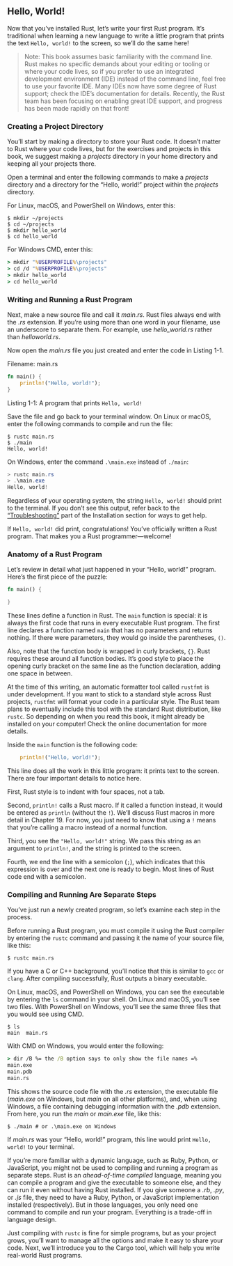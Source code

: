 ## Hello, World!

Now that you’ve installed Rust, let’s write your first Rust program. It’s traditional when learning a new language to write a little program that prints the text `Hello, world!` to the screen, so we’ll do the same here!

> Note: This book assumes basic familiarity with the command line. Rust makes no specific demands about your editing or tooling or where your code lives, so if you prefer to use an integrated development environment (IDE) instead of the command line, feel free to use your favorite IDE. Many IDEs now have some degree of Rust support; check the IDE’s documentation for details. Recently, the Rust team has been focusing on enabling great IDE support, and progress has been made rapidly on that front!

### Creating a Project Directory

You’ll start by making a directory to store your Rust code. It doesn’t matter to Rust where your code lives, but for the exercises and projects in this book, we suggest making a *projects* directory in your home directory and keeping all your projects there.

Open a terminal and enter the following commands to make a *projects* directory and a directory for the “Hello, world!” project within the *projects* directory.

For Linux, macOS, and PowerShell on Windows, enter this:

```console
$ mkdir ~/projects
$ cd ~/projects
$ mkdir hello_world
$ cd hello_world
```

For Windows CMD, enter this:

```cmd
> mkdir "%USERPROFILE%\projects"
> cd /d "%USERPROFILE%\projects"
> mkdir hello_world
> cd hello_world
```

### Writing and Running a Rust Program

Next, make a new source file and call it *main.rs*. Rust files always end with the *.rs* extension. If you’re using more than one word in your filename, use an underscore to separate them. For example, use *hello_world.rs* rather than *helloworld.rs*.

Now open the *main.rs* file you just created and enter the code in Listing 1-1.

<span class="filename">Filename: main.rs</span>

```rust
fn main() {
    println!("Hello, world!");
}
```


<span class="caption">Listing 1-1: A program that prints `Hello, world!`</span>

Save the file and go back to your terminal window. On Linux or macOS, enter the following commands to compile and run the file:

```console
$ rustc main.rs
$ ./main
Hello, world!
```

On Windows, enter the command `.\main.exe` instead of `./main`:

```powershell
> rustc main.rs
> .\main.exe
Hello, world!
```

Regardless of your operating system, the string `Hello, world!` should print to the terminal. If you don’t see this output, refer back to the [“Troubleshooting”][troubleshooting]<!-- ignore --> part of the Installation section for ways to get help.

If `Hello, world!` did print, congratulations! You’ve officially written a Rust program. That makes you a Rust programmer—welcome!

### Anatomy of a Rust Program

Let’s review in detail what just happened in your “Hello, world!” program. Here’s the first piece of the puzzle:

```rust
fn main() {

}
```

These lines define a function in Rust. The `main` function is special: it is always the first code that runs in every executable Rust program. The first line declares a function named `main` that has no parameters and returns nothing. If there were parameters, they would go inside the parentheses, `()`.

Also, note that the function body is wrapped in curly brackets, `{}`. Rust requires these around all function bodies. It’s good style to place the opening curly bracket on the same line as the function declaration, adding one space in between.

At the time of this writing, an automatic formatter tool called `rustfmt` is under development. If you want to stick to a standard style across Rust projects, `rustfmt` will format your code in a particular style. The Rust team plans to eventually include this tool with the standard Rust distribution, like `rustc`. So depending on when you read this book, it might already be installed on your computer! Check the online documentation for more details.

Inside the `main` function is the following code:

```rust
    println!("Hello, world!");
```

This line does all the work in this little program: it prints text to the screen. There are four important details to notice here.

First, Rust style is to indent with four spaces, not a tab.

Second, `println!` calls a Rust macro. If it called a function instead, it would be entered as `println` (without the `!`). We’ll discuss Rust macros in more detail in Chapter 19. For now, you just need to know that using a `!` means that you’re calling a macro instead of a normal function.

Third, you see the `"Hello, world!"` string. We pass this string as an argument to `println!`, and the string is printed to the screen.

Fourth, we end the line with a semicolon (`;`), which indicates that this expression is over and the next one is ready to begin. Most lines of Rust code end with a semicolon.

### Compiling and Running Are Separate Steps

You’ve just run a newly created program, so let’s examine each step in the process.

Before running a Rust program, you must compile it using the Rust compiler by entering the `rustc` command and passing it the name of your source file, like this:

```console
$ rustc main.rs
```

If you have a C or C++ background, you’ll notice that this is similar to `gcc` or `clang`. After compiling successfully, Rust outputs a binary executable.

On Linux, macOS, and PowerShell on Windows, you can see the executable by entering the `ls` command in your shell. On Linux and macOS, you’ll see two files. With PowerShell on Windows, you’ll see the same three files that you would see using CMD.

```text
$ ls
main  main.rs
```

With CMD on Windows, you would enter the following:

```cmd
> dir /B %= the /B option says to only show the file names =%
main.exe
main.pdb
main.rs
```

This shows the source code file with the *.rs* extension, the executable file (*main.exe* on Windows, but *main* on all other platforms), and, when using Windows, a file containing debugging information with the *.pdb* extension. From here, you run the *main* or *main.exe* file, like this:

```console
$ ./main # or .\main.exe on Windows
```

If *main.rs* was your “Hello, world!” program, this line would print `Hello,
world!` to your terminal.

If you’re more familiar with a dynamic language, such as Ruby, Python, or JavaScript, you might not be used to compiling and running a program as separate steps. Rust is an *ahead-of-time compiled* language, meaning you can compile a program and give the executable to someone else, and they can run it even without having Rust installed. If you give someone a *.rb*, *.py*, or *.js* file, they need to have a Ruby, Python, or JavaScript implementation installed (respectively). But in those languages, you only need one command to compile and run your program. Everything is a trade-off in language design.

Just compiling with `rustc` is fine for simple programs, but as your project grows, you’ll want to manage all the options and make it easy to share your code. Next, we’ll introduce you to the Cargo tool, which will help you write real-world Rust programs.

[troubleshooting]: ch01-01-installation.html#troubleshooting
